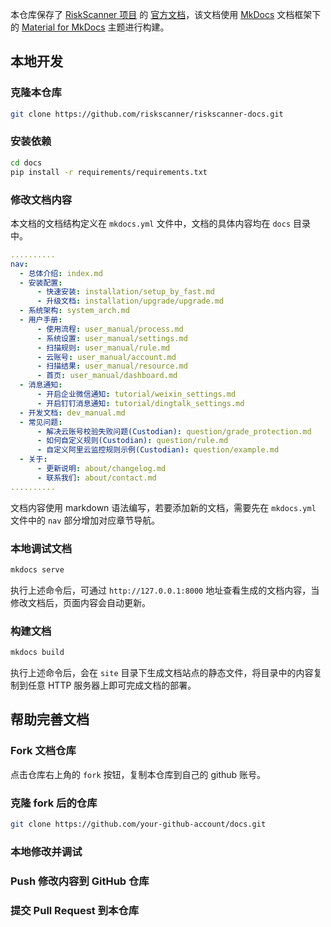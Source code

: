 本仓库保存了 [RiskScanner 项目]() 的 [官方文档](https://docs.riskscanner.io)，该文档使用 [MkDocs]() 文档框架下的 [Material for MkDocs]() 主题进行构建。

## 本地开发

### 克隆本仓库

```sh
git clone https://github.com/riskscanner/riskscanner-docs.git
```

### 安装依赖

```sh
cd docs
pip install -r requirements/requirements.txt
```

### 修改文档内容

本文档的文档结构定义在 `mkdocs.yml` 文件中，文档的具体内容均在 `docs` 目录中。

```yaml
..........
nav:
  - 总体介绍: index.md
  - 安装配置:
      - 快速安装: installation/setup_by_fast.md
      - 升级文档: installation/upgrade/upgrade.md
  - 系统架构: system_arch.md
  - 用户手册:
      - 使用流程: user_manual/process.md
      - 系统设置: user_manual/settings.md
      - 扫描规则: user_manual/rule.md
      - 云账号: user_manual/account.md
      - 扫描结果: user_manual/resource.md
      - 首页: user_manual/dashboard.md
  - 消息通知:
      - 开启企业微信通知: tutorial/weixin_settings.md
      - 开启钉钉消息通知: tutorial/dingtalk_settings.md
  - 开发文档: dev_manual.md
  - 常见问题:
      - 解决云账号校验失败问题(Custodian): question/grade_protection.md
      - 如何自定义规则(Custodian): question/rule.md
      - 自定义阿里云监控规则示例(Custodian): question/example.md
  - 关于:
      - 更新说明: about/changelog.md
      - 联系我们: about/contact.md
..........
```

文档内容使用 markdown 语法编写，若要添加新的文档，需要先在 `mkdocs.yml` 文件中的 `nav` 部分增加对应章节导航。

### 本地调试文档

```sh
mkdocs serve
```

执行上述命令后，可通过 `http://127.0.0.1:8000` 地址查看生成的文档内容，当修改文档后，页面内容会自动更新。

### 构建文档

```sh
mkdocs build
```

执行上述命令后，会在 `site` 目录下生成文档站点的静态文件，将目录中的内容复制到任意 HTTP 服务器上即可完成文档的部署。

## 帮助完善文档

### Fork 文档仓库

点击仓库右上角的 `fork` 按钮，复制本仓库到自己的 github 账号。

### 克隆 fork 后的仓库

```sh
git clone https://github.com/your-github-account/docs.git
```

### 本地修改并调试

### Push 修改内容到 GitHub 仓库

### 提交 Pull Request 到本仓库
